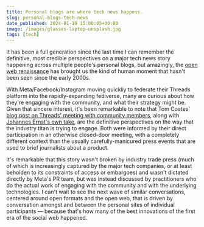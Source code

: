 ```yaml
---
title: Personal blogs are where tech news happens.
slug: personal-blogs-tech-news
date_published: 2024-01-19 15:00:05+00:00
image: /images/glasses-laptop-unsplash.jpg
tags: [tech]
---
```

It has been a full generation since the last time I can remember the definitive, most credible perspectives on a major tech news story happening across multiple people's personal blogs, but amazingly, the <a href="https://www.anildash.com/2024/01/03/human-web-renaissance/">open web renaissance</a> has brought us the kind of human moment that hasn't been seen since the early 2000s.

With Meta/Facebook/Instagram moving quickliy to federate their Threads platform into the rapidly-expanding fediverse, many are curious about how they're engaging with the community, and what their strategy might be. Given that sincere interest, it's been remarkable to note that Tom Coates' <a href="http://plasticbag.org/archives/2024/01/how-threads-will-integrate-with-the-fediverse/">blog post on Threads' meeting with community members</a>, along with <a href="https://reb00ted.org/tech/20231208-meta-threads-data-dialogue/">Johannes Ernst's own take</a>, are the definitive perspectives on the way that the industry titan is trying to engage. Both were informed by their direct participation in an otherwise closed-door meeting, with a completely different context than the usually carefully-manicured press events that are used to brief journalists about a product.

It's remarkable that this story wasn't broken by industry trade press (much of which is increasingly captured by the major tech companies, or at least beholden to its constraints of access or embargoes) and wasn't dictated directly by Meta's PR team, but was instead discussed by practitioners who do the actual work of engaging with the community and with the underlying technologies. I can't wait to see the next wave of similar conversations, centered around open formats and the open web, that is driven by conversation amongst and between the personal sites of individual participants — because that's how many of the best innovations of the first era of the social web happened. 
